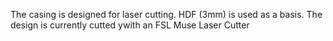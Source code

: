 The casing is designed for laser cutting. HDF (3mm) is used as a basis. The design is currently cutted ywith an FSL Muse Laser Cutter
